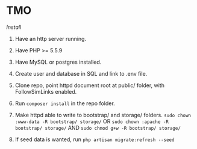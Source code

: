 # TMO

*Install*

1. Have an http server running.

2. Have PHP >= 5.5.9

3. Have MySQL or postgres installed.

4. Create user and database in SQL and link to .env file.

5. Clone repo, point httpd document root at public/ folder, with FollowSimLinks enabled.

6. Run `composer install` in the repo folder.

7. Make httpd able to write to bootstrap/ and storage/ folders.
    `sudo chown :www-data -R bootstrap/ storage/`
    OR
    `sudo chown :apache -R bootstrap/ storage/`
    AND
    `sudo chmod g+w -R bootstrap/ storage/`

8. If seed data is wanted, run `php artisan migrate:refresh --seed`

